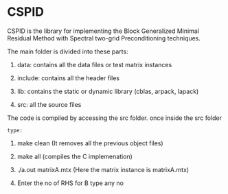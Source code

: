 # CSPID
CSPID is the library for implementing the Block Generalized Minimal Residual Method with Spectral two-grid Preconditioning techniques. 

The main folder is divided into these parts: 

1. data: contains all the data files or test matrix instances

2. include: contains all the header files

3. lib: contains the static or dynamic library (cblas, arpack, lapack)

4. src: all the source files 

The code is compiled by accessing the src folder. 
once inside the src folder 
   
    type: 
  
  1) make clean (It removes all the previous object files)  
  
  2) make all  (compiles the C implemenation) 
  
  3) ./a.out matrixA.mtx
          (Here the matrix instance is matrixA.mtx)
          
  4) Enter the no of RHS for B 
          type any no 
